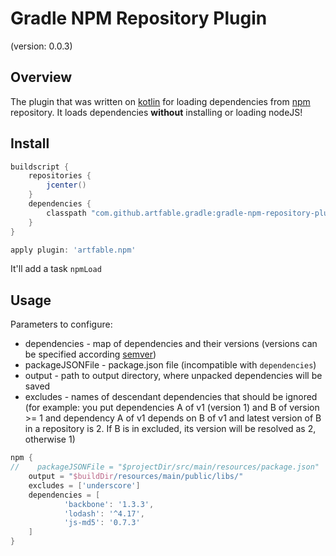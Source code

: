 # Gradle NPM Repository Plugin
(version: 0.0.3)

## Overview
The plugin that was written on [kotlin](https://kotlinlang.org) for loading dependencies from [npm](https://www.npmjs.com/) repository. It loads dependencies **without** installing or loading nodeJS! 

## Install
```groovy
buildscript {
    repositories {
        jcenter()
    }
    dependencies {
        classpath "com.github.artfable.gradle:gradle-npm-repository-plugin:0.0.1"
    }
}

apply plugin: 'artfable.npm'
```

It'll add a task `npmLoad`

## Usage
Parameters to configure:
+ dependencies - map of dependencies and their versions (versions can be specified according [semver](https://docs.npmjs.com/misc/semver))
+ packageJSONFile - package.json file (incompatible with `dependencies`)
+ output - path to output directory, where unpacked dependencies will be saved
+ excludes - names of descendant dependencies that should be ignored (for example: you put dependencies A of v1 (version 1) and B of version >= 1 
and dependency A of v1 depends on B of v1 and latest version of B in a repository is 2. 
If B is in excluded, its version will be resolved as 2, otherwise 1)

```groovy
npm {
//    packageJSONFile = "$projectDir/src/main/resources/package.json"
    output = "$buildDir/resources/main/public/libs/"
    excludes = ['underscore']
    dependencies = [
            'backbone': '1.3.3',
            'lodash': '^4.17',
            'js-md5': '0.7.3'
    ]
}
```

